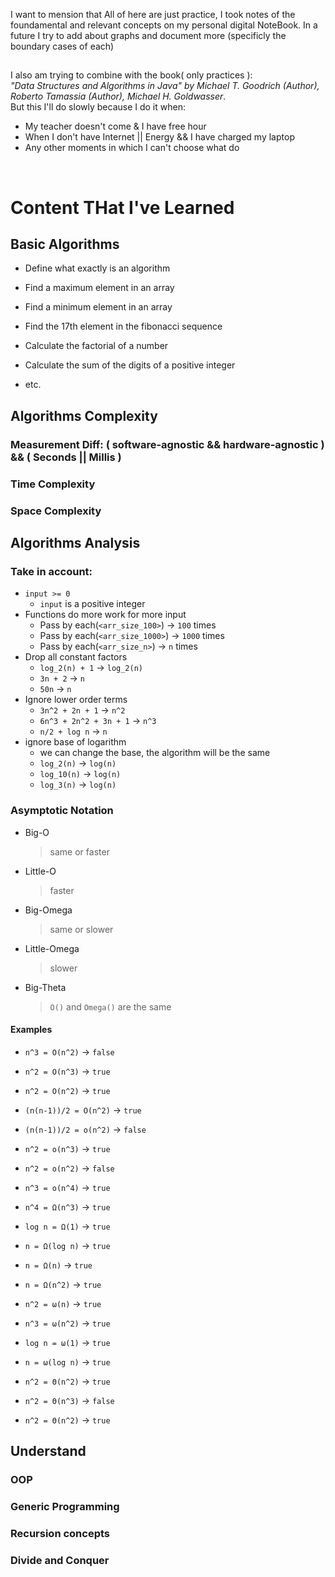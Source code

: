 I want to mension that All of here are just practice, I took notes of the foundamental and relevant concepts on my personal digital NoteBook. In a future I try to add about graphs and document more (specificly the boundary cases of each)  
##  
I also am trying to combine with the book( only practices ):  
_"Data Structures and Algorithms in Java" by Michael T. Goodrich (Author), Roberto Tamassia (Author), Michael H. Goldwasser_.    
But this I'll do slowly because I do it when:
- My teacher doesn't come & I have free hour
- When I don't have Internet || Energy && I have charged my laptop
- Any other moments in which I can't choose what do

<br>


# Content THat I've Learned   
## Basic Algorithms   
- Define what exactly is an algorithm   


- Find a maximum element in an array
- Find a minimum element in an array
- Find the 17th element in the fibonacci sequence
- Calculate the factorial of a number
- Calculate the sum of the digits of a positive integer
- etc.  

## Algorithms Complexity
### Measurement Diff: ( software-agnostic && hardware-agnostic ) && ( Seconds || Millis )
### Time Complexity
### Space Complexity

## Algorithms Analysis   
### Take in account:
- `input >= 0`
  - `input` is a positive integer 
- Functions do more work for more input
  - Pass by each(`<arr_size_100>`) -> `100` times
  - Pass by each(`<arr_size_1000>`) -> `1000` times
  - Pass by each(`<arr_size_n>`) -> `n` times
- Drop all constant factors
  - `log_2(n) + 1` -> `log_2(n)`
  - `3n + 2` -> `n`
  - `50n` -> `n`
- Ignore lower order terms
  - `3n^2 + 2n + 1` -> `n^2`
  - `6n^3 + 2n^2 + 3n + 1` -> `n^3`
  - `n/2 + log n` -> `n`
- ignore base of logarithm
  - we can change the base, the algorithm will be the same
  - `log_2(n)` -> `log(n)`
  - `log_10(n)` -> `log(n)`
  - `log_3(n)` -> `log(n)`
### Asymptotic Notation 
  - Big-O
    > same or faster 
  - Little-O
    > faster
  - Big-Omega
    > same or slower
  - Little-Omega
    > slower
  - Big-Theta
    > `O()` and `Omega()` are the same  


#### Examples

- `n^3 = O(n^2)` -> `false`
- `n^2 = O(n^3)` -> `true`
- `n^2 = O(n^2)` -> `true`
- `(n(n-1))/2 = O(n^2)` -> `true`


- `(n(n-1))/2 = o(n^2)` -> `false`
- `n^2 = o(n^3)` -> `true`
- `n^2 = o(n^2)` -> `false`
- `n^3 = o(n^4)` -> `true`


- `n^4 = Ω(n^3)` -> `true`
- `log n = Ω(1)` -> `true`
- `n = Ω(log n)` -> `true`
- `n = Ω(n)` -> `true`
- `n = Ω(n^2)` -> `true`


- `n^2 = ω(n)` -> `true`
- `n^3 = ω(n^2)` -> `true`
- `log n = ω(1)` -> `true`
- `n = ω(log n)` -> `true`


- `n^2 = Θ(n^2)` -> `true`
- `n^2 = Θ(n^3)` -> `false`
- `n^2 = Θ(n^2)` -> `true`

## Understand
### OOP
### Generic Programming
### Recursion concepts
### Divide and Conquer

